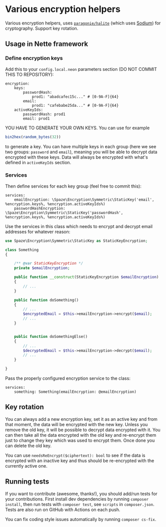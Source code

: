 # Various encryption helpers

Various encryption helpers, uses [`paragonie/halite`](https://github.com/paragonie/halite) (which uses [Sodium](https://php.net/sodium)) for cryptography. Support key rotation.

## Usage in Nette framework

### Define encryption keys

Add this to your `config.local.neon` parameters section (DO NOT COMMIT THIS TO REPOSITORY):
```
encryption:
    keys:
        passwordHash:
            prod1: "abadcafec15c..." # [0-9A-F]{64}
        email:
            prod1: "cafebabe25da..." # [0-9A-F]{64}
    activeKeyIds:
        passwordHash: prod1
        email: prod1
```
YOU HAVE TO GENERATE YOUR OWN KEYS. You can use for example
```php
bin2hex(random_bytes(32))
```
to generate a key. You can have multiple keys in each group (here we see two groups: `password` and `email`), meaning you will be able to decrypt data encrypted with these keys. Data will always be encrypted with what's defined in `activeKeyIds` section.

### Services
Then define services for each key group (feel free to commit this):
```
services:
    emailEncryption: \Spaze\Encryption\Symmetric\StaticKey('email', %encryption.keys%, %encryption.activeKeyIds%)
    passwordHashEncryption: \Spaze\Encryption\Symmetric\StaticKey('passwordHash', %encryption.keys%, %encryption.activeKeyIds%)
```

Use the services in this class which needs to encrypt and decrypt email addresses for whatever reason:
```php
use Spaze\Encryption\Symmetric\StaticKey as StaticKeyEncryption;

class Something
{

    /** @var StaticKeyEncryption */
    private $emailEncryption;

    public function __construct(StaticKeyEncryption $emailEncryption)
    {
        // ...
    }

    public function doSomething()
    {
        // ...
        $encryptedEmail = $this->emailEncryption->encrypt($email);
        // ...
    }


    public function doSomethingElse()
    {
        // ...
        $decryptedEmail = $this->emailEncryption->decrypt($email);
        // ...
    }

}
```

Pass the properly configured encryption service to the class:
```
services:
    something: Something(emailEncryption: @emailEncryption)
```

## Key rotation
You can always add a new encryption key, set it as an active key and from that moment, the data will be encrypted with the new key. Unless you remove the old key, it will be possible to decrypt data encrypted with it. You can then take all the data encrypted with the old key and re-encrypt them just to change they key which was used to encrypt them. Once done you can delete the old key.

You can use `needsReEncrypt($ciphertext): bool` to see if the data is encrypted with an inactive key and thus should be re-encrypted with the currently active one.

## Running tests

If you want to contribute (awesome, thanks!), you should add/run tests for your contributions.
First install dev dependencies by running `composer install`, then run tests with `composer test`, see `scripts` in `composer.json`. Tests are also run on GitHub with Actions on each push.

You can fix coding style issues automatically by running `composer cs-fix`.
